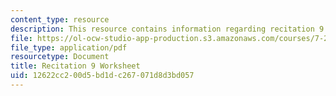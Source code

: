 ```yaml
---
content_type: resource
description: This resource contains information regarding recitation 9 worksheet
file: https://ol-ocw-studio-app-production.s3.amazonaws.com/courses/7-29j-cellular-neurobiology-spring-2012/12622cc200d5bd1dc267071d8d3bd057_MIT7_29JS12_Recitation9.pdf
file_type: application/pdf
resourcetype: Document
title: Recitation 9 Worksheet
uid: 12622cc2-00d5-bd1d-c267-071d8d3bd057
---
```

